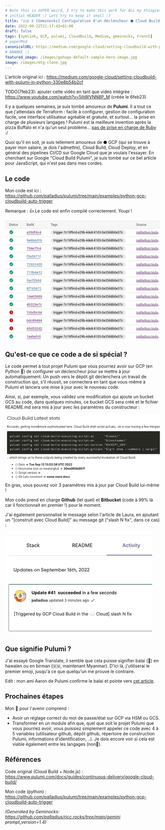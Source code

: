 ```yaml
---
# Note this is SUPER weird, I try to make this work for ALL my thingies so there might be some behavioural clatches in the
# initial HEADER :) Lets try to keep it small :)
title: "🇫🇷 ♊ [Geminocks] Configuration d'un déclencheur ⬣ Cloud Build avec 🧹Pulumi en 🐍 Python"
date: 2022-09-22T21:17:43+01:00
draft: false
tags: [symlink, GCP, pulumi, CloudBuild, Medium, geminocks, French]
# paperMod
canonicalURL: https://medium.com/google-cloud/setting-cloudbuild-with-pulumi-in-python-330e8b54b2cf
# ANANKE :)
featured_image: /images/gohugo-default-sample-hero-image.jpg
image: /images/mtg-clone.jpg
---
```


L'article original ici :  https://medium.com/google-cloud/setting-cloudbuild-with-pulumi-in-python-330e8b54b2cf

TODO(7feb23): ajouter cette vidéo en tant que vidéo intégrée : https://www.youtube.com/watch?v=5jhWVNN8P_M (créée le 6feb23)

Il y a quelques semaines, je suis tombé amoureux de **Pulumi**. Il a tout ce que j'attendais de Terraform : facile à configurer, gestion de configuration facile, une interface utilisateur agréable et gratuite, et surtout... la prise en charge de plusieurs langages ! Pulumi est la meilleure invention après la pizza Buffalo et n'a qu'un seul problème... [pas de prise en charge de Ruby](https://github.com/pulumi/pulumi/issues/132) :/

Quoi qu'il en soit, je suis tellement amoureux de ⬣ GCP (qui se trouve à payer mon salaire, je dois l'admettre), Cloud Build, Cloud Deploy, et en général des pipelines CI/CD sur Google Cloud que je voulais l'essayer. En cherchant sur Google "Cloud Build Pulumi", je suis tombé sur ce bel article pour JavaScript, qui n'est pas dans mes cordes.

## Le code

Mon code est ici : https://github.com/palladius/pulumi/tree/main/examples/python-gcp-cloudbuild-auto-trigger

Remarque : 👍 Le code est enfin compilé correctement. Youpi !

![cb-trigger-list](01-cb-trigger-list.webp)


## Qu'est-ce que ce code a de si spécial ?

Le code permet à tout projet Pulumi que vous pourriez avoir sur GCP (en Python 🐍) de configurer un déclencheur pour se mettre à jour automatiquement. Un push vers le dépôt git déclenchera un travail de construction qui, s'il réussit, se connectera en tant que vous-même à Pulumi et lancera une mise à jour avec le nouveau code.

Ainsi, si, par exemple, vous validez une modification qui ajoute un bucket GCS au code, dans quelques minutes, ce bucket GCS sera créé et le fichier README.md sera mis à jour avec les paramètres du constructeur :

![cb-trigger-list](02-pulumi-commands.webp)
En gras, vous pouvez voir 3 paramètres mis à jour par Cloud Build lui-même !

Mon code prend en charge **Github** (tel quel) et **Bitbucket** (code à 99% là car il fonctionnait en premier !) pour le moment.

J'ai également personnalisé le message selon l'article de Laura, en ajoutant un "[construit avec Cloud Build]" au message git ("slash N fix", dans ce cas) :

![Voir sur le site Web de Pulumi](03-trigger-build-on-pulumi-site.webp)

## Que signifie Pulumi ?

J'ai essayé Google Translate, il semble que cela puisse signifier balai (🧹) en hawaïen ou en birman (🇲🇲, maintenant Myanmar). D'ici là, j'utiliserai le premier emoji, jusqu'à ce que quelqu'un me prouve le contraire.

Edit : mon ami Aaron de Pulumi confirme le balai et pointe vers [cet article](http://joeduffyblog.com/2018/06/18/hello-pulumi/).

##  Prochaines étapes
Mon 📝 pour l'avenir comprend :

* Avoir un réglage correct du mot de passe/état sur GCP via HSM ou GCS.
* Transformer en un module afin que, quel que soit le projet Pulumi que vous pourriez avoir, vous puissiez simplement appeler ce code avec 4 à 5 variables (utilisateur github, dépôt github, répertoire de construction Pulumi, informations d'identification, ..). Je dois encore voir si cela est viable également entre les langages (non🐍).

## Références

Code original (Cloud Build + Node.js) : https://www.pulumi.com/docs/guides/continuous-delivery/google-cloud-build/

Mon code (python) : https://github.com/palladius/pulumi/tree/main/examples/python-gcp-cloudbuild-auto-trigger


*(Generated by Geminocks: https://github.com/palladius/ricc.rocks/tree/main/gemini prompt_version=1.4)*